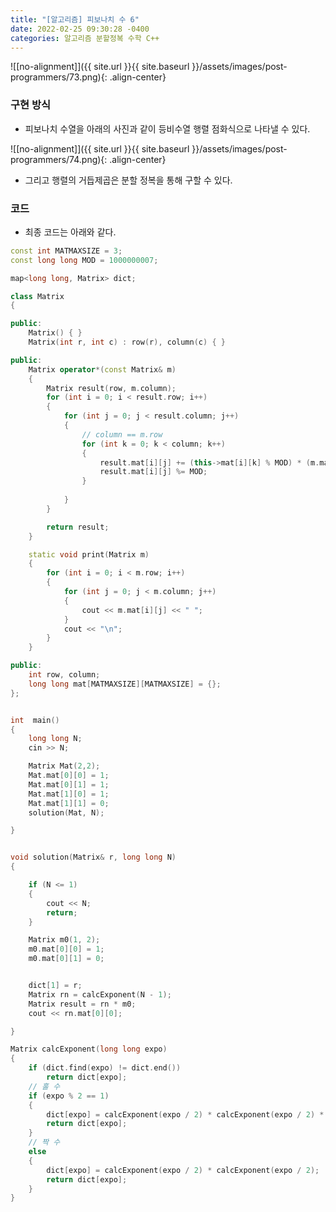 ```yaml
---
title: "[알고리즘] 피보나치 수 6"
date: 2022-02-25 09:30:28 -0400
categories: 알고리즘 분할정복 수학 C++
---
```


![[no-alignment]]({{ site.url }}{{ site.baseurl }}/assets/images/post-programmers/73.png){: .align-center}



### 구현 방식

- 피보나치 수열을 아래의 사진과 같이 등비수열 행렬 점화식으로 나타낼 수 있다.

![[no-alignment]]({{ site.url }}{{ site.baseurl }}/assets/images/post-programmers/74.png){: .align-center}

- 그리고 행렬의 거듭제곱은 분할 정복을 통해 구할 수 있다.

### 코드

- 최종 코드는 아래와 같다.


```cpp
const int MATMAXSIZE = 3;
const long long MOD = 1000000007;

map<long long, Matrix> dict;

class Matrix
{

public:
	Matrix() { }
	Matrix(int r, int c) : row(r), column(c) { }

public:
	Matrix operator*(const Matrix& m)
	{
		Matrix result(row, m.column);
		for (int i = 0; i < result.row; i++)
		{
			for (int j = 0; j < result.column; j++)
			{
				// column == m.row
				for (int k = 0; k < column; k++)
				{
					result.mat[i][j] += (this->mat[i][k] % MOD) * (m.mat[k][j] % MOD);
					result.mat[i][j] %= MOD;
				}
				
			}
		}

		return result;
	}

	static void print(Matrix m)
	{
		for (int i = 0; i < m.row; i++)
		{
			for (int j = 0; j < m.column; j++)
			{
				cout << m.mat[i][j] << " ";
			}
			cout << "\n";
		}
	}

public:
	int row, column;
	long long mat[MATMAXSIZE][MATMAXSIZE] = {};
};


int  main()
{
	long long N;
	cin >> N;

	Matrix Mat(2,2);
	Mat.mat[0][0] = 1;
	Mat.mat[0][1] = 1;
	Mat.mat[1][0] = 1;
	Mat.mat[1][1] = 0;
	solution(Mat, N);

}


void solution(Matrix& r, long long N)
{

	if (N <= 1)
	{
		cout << N;
		return;
	}

	Matrix m0(1, 2);
	m0.mat[0][0] = 1;
	m0.mat[0][1] = 0;


	dict[1] = r;
	Matrix rn = calcExponent(N - 1);
	Matrix result = rn * m0;
	cout << rn.mat[0][0];

}

Matrix calcExponent(long long expo)
{
	if (dict.find(expo) != dict.end())
		return dict[expo];
	// 홀 수
	if (expo % 2 == 1)
	{
		dict[expo] = calcExponent(expo / 2) * calcExponent(expo / 2) * calcExponent(1);
		return dict[expo];
	}
	// 짝 수
	else
	{
		dict[expo] = calcExponent(expo / 2) * calcExponent(expo / 2);
		return dict[expo];
	}
}
```